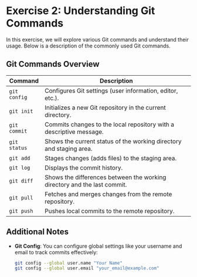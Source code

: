 # Exercise 2: Understanding Git Commands

In this exercise, we will explore various Git commands and understand their usage. Below is a description of the commonly used Git commands.

## Git Commands Overview

| Command          | Description                                                            |
|------------------|------------------------------------------------------------------------|
| `git config`     | Configures Git settings (user information, editor, etc.).              |
| `git init`       | Initializes a new Git repository in the current directory.             |
| `git commit`     | Commits changes to the local repository with a descriptive message.    |
| `git status`     | Shows the current status of the working directory and staging area.    |
| `git add`        | Stages changes (adds files) to the staging area.                       |
| `git log`        | Displays the commit history.                                           |
| `git diff`       | Shows the differences between the working directory and the last commit.|
| `git pull`       | Fetches and merges changes from the remote repository.                 |
| `git push`       | Pushes local commits to the remote repository.                         |

## Additional Notes

- **Git Config**: You can configure global settings like your username and email to track commits effectively:
  ```sh
  git config --global user.name "Your Name"
  git config --global user.email "your_email@example.com"



